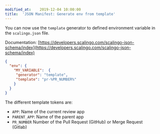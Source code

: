 ```yaml
---
modified_at:	2019-12-04 10:00:00
title:	'JSON Manifest: Generate env from template'
---
```


You can now use the `template` generator to defined environment variable in the `scalingo.json` file.

Documentation: [https://developers.scalingo.com/scalingo-json-schema/index](https://developers.scalingo.com/scalingo-json-schema/index)

```json
{
  "env": {
    "MY_VARIABLE":  {
     "generator": "template",
     "template": "pr-%PR_NUMBER%"
    }
  }
}
```

The different template tokens are:

- `APP`: Name of the current review app
- `PARENT_APP`: Name of the parent app
- `PR_NUMBER` Number of the Pull Request (GitHub) or Merge Request (Gitlab)
